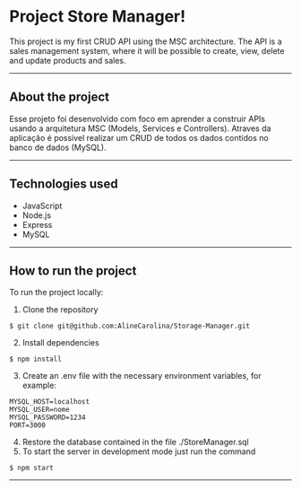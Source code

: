 # Project Store Manager!

This project is my first CRUD API using the MSC architecture. The API is a sales management system, where it will be possible to create, view, delete and update products and sales.

---

## About the project

Esse projeto foi desenvolvido com foco em aprender a construir APIs usando a arquitetura MSC (Models, Services e Controllers). Atraves da aplicação é possivel realizar um CRUD de todos os dados contidos no banco de dados (MySQL).

---

## Technologies used

* JavaScript
* Node.js
* Express
* MySQL

---

## How to run the project

To run the project locally:
1. Clone the repository
```
$ git clone git@github.com:AlineCarolina/Storage-Manager.git
```
2. Install dependencies
```
$ npm install
```
3. Create an .env file with the necessary environment variables, for example:
```
MYSQL_HOST=localhost
MYSQL_USER=nome
MYSQL_PASSWORD=1234
PORT=3000
```
4. Restore the database contained in the file ./StoreManager.sql
5. To start the server in development mode just run the command
```
$ npm start
```

---